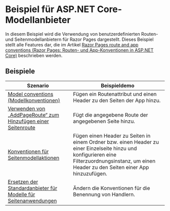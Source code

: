 # <a name="aspnet-core-model-providers-sample"></a>Beispiel für ASP.NET Core-Modellanbieter

In diesem Beispiel wird die Verwendung von benutzerdefinierten Routen- und Seitenmodellanbietern für Razor Pages dargestellt. Dieses Beispiel stellt alle Features dar, die im Artikel [Razor Pages route and app conventions (Razor Pages: Routen- und App-Konventionen in ASP.NET Core)](https://docs.microsoft.com/aspnet/core/mvc/razor-pages/razor-pages-convention-features) beschrieben werden.

## <a name="examples-in-this-sample"></a>Beispiele

| Szenario | Beispieldemo |
| -------- | ----------- |
| [Model conventions (Modellkonventionen)](https://docs.microsoft.com/aspnet/core/mvc/razor-pages/razor-pages-conventions#model-conventions) | Fügen ein Routenattribut und einen Header zu den Seiten der App hinzu. |
| [Verwenden von „AddPageRoute“ zum Hinzufügen einer Seitenroute](https://docs.microsoft.com/aspnet/core/mvc/razor-pages/razor-pages-conventions#configure-a-page-route) | Fügt die angegebene Route der angegebenen Seite hinzu. |
| [Konventionen für Seitenmodellaktionen](https://docs.microsoft.com/aspnet/core/mvc/razor-pages/razor-pages-conventions#page-model-action-conventions) | Fügen einen Header zu Seiten in einem Ordner bzw. einen Header zu einer Einzelseite hinzu und konfigurieren eine Filterzuordnungsinstanz, um einen Header zu den Seiten einer App hinzuzufügen. |
| [Ersetzen der Standardanbieter für Modelle für Seitenanwendungen](https://docs.microsoft.com/aspnet/core/mvc/razor-pages/razor-pages-conventions#replace-the-default-page-app-model-provider) | Ändern die Konventionen für die Benennung von Handlern. |
